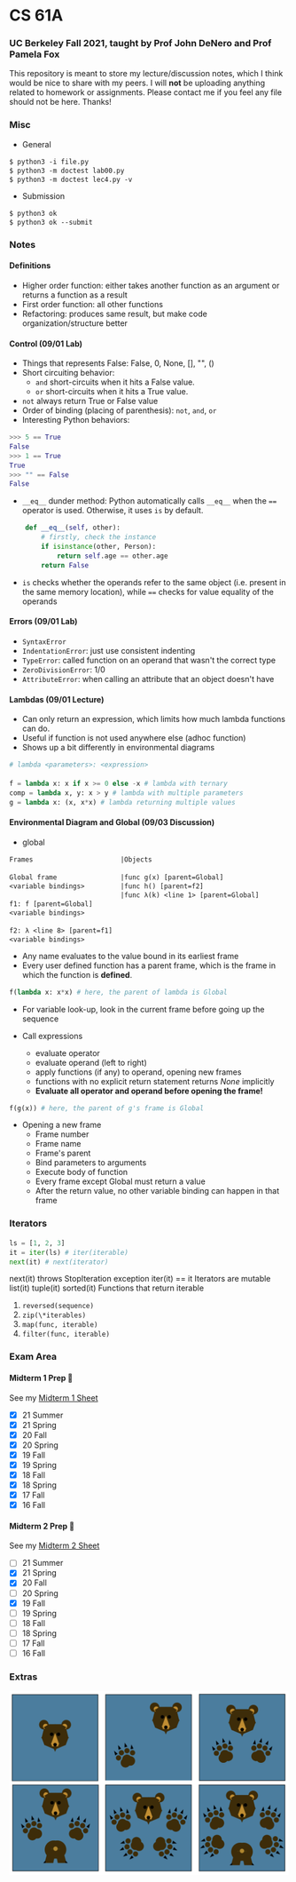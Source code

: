 # CS 61A
### UC Berkeley Fall 2021, taught by Prof John DeNero and Prof Pamela Fox
This repository is meant to store my lecture/discussion notes, which I think would be nice to share with my peers. I will **not** be uploading anything related to homework or assignments. Please contact me if you feel any file should not be here. Thanks!

### Misc
- General
```shell
$ python3 -i file.py
$ python3 -m doctest lab00.py
$ python3 -m doctest lec4.py -v
```
- Submission
```shell
$ python3 ok
$ python3 ok --submit
```

### Notes

#### Definitions
- Higher order function: either takes another function as an argument or returns a function as a result
- First order function: all other functions
- Refactoring: produces same result, but make code organization/structure better

#### Control (09/01 Lab)
- Things that represents False: False, 0, None, [], "", ()
- Short circuiting behavior: 
  - ```and``` short-circuits when it hits a False value. 
  - ```or``` short-circuits when it hits a True value.
- ```not``` always return True or False value
- Order of binding (placing of parenthesis): ```not```, ```and```, ```or```
- Interesting Python behaviors:
```python
>>> 5 == True
False
>>> 1 == True
True
>>> "" == False
False
```
- ```__eq__``` dunder method: Python automatically calls ```__eq__``` when the ```==``` operator is used. Otherwise, it uses ```is``` by default.
```python
    def __eq__(self, other):
        # firstly, check the instance
        if isinstance(other, Person):
            return self.age == other.age
        return False
```
- ```is``` checks whether the operands refer to the same object (i.e. present in the same memory location), while ```==``` checks for value equality of the operands

#### Errors (09/01 Lab)
- ```SyntaxError```
- ```IndentationError```: just use consistent indenting
- ```TypeError```: called function on an operand that wasn't the correct type
- ```ZeroDivisionError```: 1/0
- ```AttributeError```: when calling an attribute that an object doesn't have

#### Lambdas (09/01 Lecture)
- Can only return an expression, which limits how much lambda functions can do.
- Useful if function is not used anywhere else (adhoc function)
- Shows up a bit differently in environmental diagrams
```python
# lambda <parameters>: <expression>

f = lambda x: x if x >= 0 else -x # lambda with ternary
comp = lambda x, y: x > y # lambda with multiple parameters
g = lambda x: (x, x*x) # lambda returning multiple values
```

#### Environmental Diagram and Global (09/03 Discussion)
- global

```
Frames                      |Objects

Global frame                |func g(x) [parent=Global]
<variable bindings>         |func h() [parent=f2]
                            |func λ(k) <line 1> [parent=Global]
f1: f [parent=Global]
<variable bindings>

f2: λ <line 8> [parent=f1]
<variable bindings>
```

- Any name evaluates to the value bound in its earliest frame
- Every user defined function has a parent frame, which is the frame in which the function is **defined**.

```python
f(lambda x: x*x) # here, the parent of lambda is Global
```

- For variable look-up, look in the current frame before going up the sequence

- Call expressions
  - evaluate operator
  - evaluate operand (left to right)
  - apply functions (if any) to operand, opening new frames
  - functions with no explicit return statement returns *None* implicitly
  - **Evaluate all operator and operand before opening the frame!**

```python
f(g(x)) # here, the parent of g's frame is Global
```

- Opening a new frame
  - Frame number
  - Frame name
  - Frame's parent
  - Bind parameters to arguments
  - Execute body of function
  - Every frame except Global must return a value
  - After the return value, no other variable binding can happen in that frame

### Iterators
```python
ls = [1, 2, 3]
it = iter(ls) # iter(iterable)
next(it) # next(iterator)
```
next(it) throws StopIteration exception
iter(it) == it
Iterators are mutable
list(it)
tuple(it)
sorted(it)
Functions that return iterable
1. ```reversed(sequence)```
2. ```zip(\*iterables)```
3. ```map(func, iterable)```
4. ```filter(func, iterable)```

### Exam Area

#### Midterm 1 Prep 😤
See my [Midterm 1 Sheet](https://github.com/jianzhi-1/cs61a/blob/main/MidTerm1Sheet.pdf)
- [x] 21 Summer
- [x] 21 Spring
- [x] 20 Fall
- [x] 20 Spring
- [x] 19 Fall
- [x] 19 Spring
- [x] 18 Fall
- [x] 18 Spring
- [x] 17 Fall
- [x] 16 Fall 

#### Midterm 2 Prep 😤
See my [Midterm 2 Sheet](https://github.com/jianzhi-1/cs61a/blob/main/MidTerm1Sheet.pdf)
- [ ] 21 Summer
- [x] 21 Spring
- [x] 20 Fall
- [ ] 20 Spring
- [x] 19 Fall
- [ ] 19 Spring
- [ ] 18 Fall
- [ ] 18 Spring
- [ ] 17 Fall
- [ ] 16 Fall 

### Extras
![Dice Design Contest](https://raw.githubusercontent.com/jianzhi-1/cs61a/main/dice_design.png)
